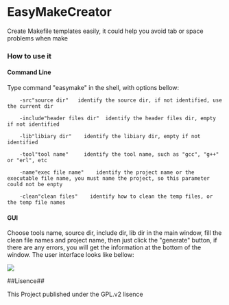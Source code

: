 EasyMakeCreator
============


Create Makefile templates easily, it could help you avoid tab or space problems when make


### How to use it ###

#### Command Line ####

Type command "easymake" in the shell, with options bellow:

		-src"source dir"   identify the source dir, if not identified, use the current dir
		
		-include"header files dir"  identify the header files dir, empty if not identified
		
		-lib"libiary dir"    identify the libiary dir, empty if not identified
		
		-tool"tool name"     identify the tool name, such as "gcc", "g++" or "erl", etc
		
		-name"exec file name"    identify the project name or the executable file name, you must name the project, so this parameter could not be enpty
		
		-clean"clean files"    identify how to clean the temp files, or the temp file names
		
#### GUI ####

Choose tools name, source dir, include dir, lib dir in the main window, fill the clean file names and project name, then just click the "generate" button, if there are any errors, you will get the information at the bottom of the window. The user interface looks like bellow:

![](http://)


##Lisence##

This Project published under the GPL.v2 lisence
